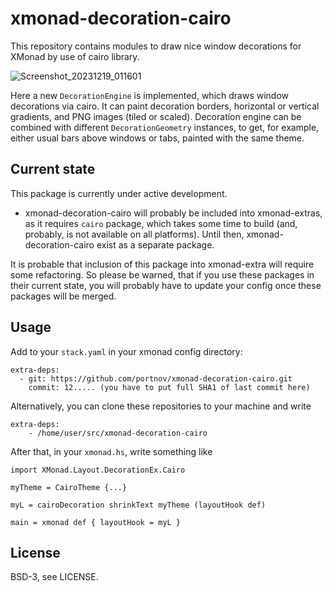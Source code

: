 # xmonad-decoration-cairo

This repository contains modules to draw nice window decorations for XMonad by use of cairo library.

![Screenshot_20231219_011601](https://github.com/portnov/xmonad-decoration-ex/assets/284644/e6fb74d9-8894-4002-a7ad-f399a218bb0f)

Here a new `DecorationEngine` is implemented, which draws window decorations
via cairo. It can paint decoration borders, horizontal or vertical gradients,
and PNG images (tiled or scaled). Decoration engine can be combined with
different `DecorationGeometry` instances, to get, for example, either usual
bars above windows or tabs, painted with the same theme.

## Current state

This package is currently under active development.

* xmonad-decoration-cairo will probably be included into xmonad-extras, as it
  requires `cairo` package, which takes some time to build (and, probably, is
  not available on all platforms). Until then, xmonad-decoration-cairo exist as
  a separate package.

It is probable that inclusion of this package into xmonad-extra will require
some refactoring. So please be warned, that if you use these packages in their
current state, you will probably have to update your config once these packages
will be merged.

## Usage

Add to your `stack.yaml` in your xmonad config directory:

```
extra-deps:
  - git: https://github.com/portnov/xmonad-decoration-cairo.git
    commit: 12..... (you have to put full SHA1 of last commit here)
```

Alternatively, you can clone these repositories to your machine and write

```
extra-deps:
    - /home/user/src/xmonad-decoration-cairo
```

After that, in your `xmonad.hs`, write something like

```
import XMonad.Layout.DecorationEx.Cairo

myTheme = CairoTheme {...}

myL = cairoDecoration shrinkText myTheme (layoutHook def)

main = xmonad def { layoutHook = myL }
```

## License

BSD-3, see LICENSE.

